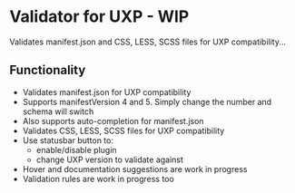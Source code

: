 # Validator for UXP - WIP

Validates manifest.json and CSS, LESS, SCSS files for UXP compatibility...

## Functionality

- Validates manifest.json for UXP compatibility
- Supports manifestVersion 4 and 5. Simply change the number and schema will switch
- Also supports auto-completion for manifest.json
- Validates CSS, LESS, SCSS files for UXP compatibility
- Use statusbar button to:
  - enable/disable plugin
  - change UXP version to validate against
- Hover and documentation suggestions are work in progress
- Validation rules are work in progress too
